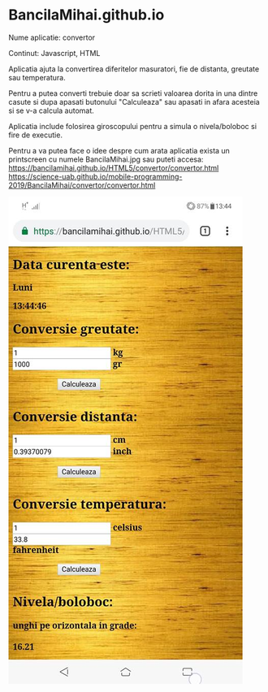 # BancilaMihai.github.io

Nume aplicatie: convertor

Continut: Javascript, HTML

Aplicatia ajuta la convertirea diferitelor masuratori, fie de distanta, greutate sau temperatura.

Pentru a putea converti trebuie doar sa scrieti valoarea dorita in una dintre casute si dupa apasati butonului "Calculeaza" sau apasati in afara acesteia si se v-a calcula automat.

Aplicatia include folosirea giroscopului pentru a simula o nivela/boloboc si fire de executie.

Pentru a va putea face o idee despre cum arata aplicatia exista un printscreen cu numele BancilaMihai.jpg sau puteti accesa:
https://bancilamihai.github.io/HTML5/convertor/convertor.html
https://science-uab.github.io/mobile-programming-2019/BancilaMihai/convertor/convertor.html
 
 ![alt text](https://raw.githubusercontent.com/BancilaMihai/BancilaMihai.github.io/master/HTML5/convertor/BancilaMihai.jpg)
